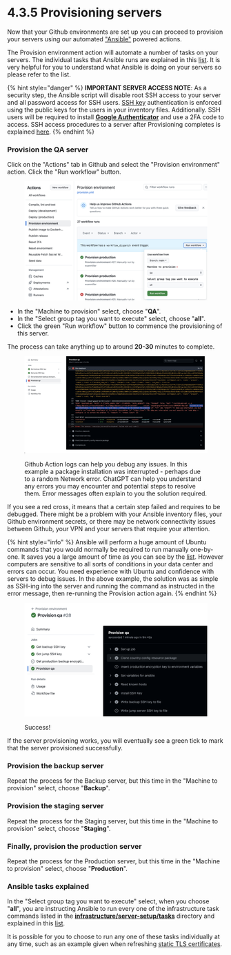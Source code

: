 # 4.3.5 Provisioning servers

Now that your Github environments are set up you can proceed to provision your servers using our automated ["Ansible"](https://www.ansible.com/) powered actions.

The Provision environment action will automate a number of tasks on your servers. The individual tasks that Ansible runs are explained in this [list](4.3.5.3-ansible-tasks-when-provisioning.md). It is very helpful for you to understand what Ansible is doing on your servers so please refer to the list.

{% hint style="danger" %}
**IMPORTANT SERVER ACCESS NOTE**: As a security step, the Ansible script will disable root SSH access to your server and all password access for SSH users. [SSH key](https://www.ssh.com/academy/ssh-keys) authentication is enforced using the public keys for the users in your inventory files. Additionally. SSH users will be required to install [**Google Authenticator**](https://en.wikipedia.org/wiki/Google_Authenticator) and use a 2FA code to access. SSH access procedures to a server after Provisioning completes is explained [here](4.3.5.1-ssh-access.md).
{% endhint %}

### Provision the QA server

Click on the "Actions" tab in Github and select the "Provision environment" action. Click the "Run workflow" button.

<figure><img src="../../../../.gitbook/assets/Screenshot 2024-11-11 at 16.48.25.png" alt=""><figcaption></figcaption></figure>

* In the "Machine to provision" select, choose "**QA**".
* In the "Select group tag you want to execute" select, choose "**all**".
* Click the green "Run workflow" button to commence the provisioning of this server.

The process can take anything up to around **20-30** minutes to complete.

<figure><img src="../../../../.gitbook/assets/Screenshot 2024-11-13 at 08.13.37.png" alt=""><figcaption><p>Github Action logs can help you debug any issues. In this example a package installation was interrupted - perhaps due to a random Network error. ChatGPT can help you understand any errors you may encounter and potential steps to resolve them. Error messages often explain to you the solution required.</p></figcaption></figure>

If you see a red cross, it means that a certain step failed and requires to be debugged. There might be a problem with your Ansible inventory files, your Github environment secrets, or there may be network connectivity issues between Github, your VPN and your servers that require your attention.

{% hint style="info" %}
Ansible will perform a huge amount of Ubuntu commands that you would normally be required to run manually one-by-one. It saves you a large amount of time as you can see by the [list](4.3.5.3-ansible-tasks-when-provisioning.md). However computers are sensitive to all sorts of conditions in your data center and errors can occur. You need experience with Ubuntu and confidence with servers to debug issues. In the above example, the solution was as simple as SSH-ing into the server and running the command as instructed in the error message, then re-running the Provision action again.
{% endhint %}

<figure><img src="../../../../.gitbook/assets/Screenshot 2024-11-13 at 08.38.28.png" alt=""><figcaption><p>Success!</p></figcaption></figure>

If the server provisioning works, you will eventually see a green tick to mark that the server provisioned successfully.

### Provision the backup server

Repeat the process for the Backup server, but this time in the "Machine to provision" select, choose "**Backup**".

### Provision the staging server

Repeat the process for the Staging server, but this time in the "Machine to provision" select, choose "**Staging**".

### Finally, provision the production server

Repeat the process for the Production server, but this time in the "Machine to provision" select, choose "**Production**".

### Ansible tasks explained

In the "Select group tag you want to execute" select, when you choose "**all**", you are instructing Ansible to run every one of the infrastructure task commands listed in the [**infrastructure/server-setup/tasks**](https://github.com/opencrvs/opencrvs-countryconfig/tree/develop/infrastructure/server-setup/tasks) directory and explained in this [list](4.3.5.3-ansible-tasks-when-provisioning.md).

It is possible for you to choose to run any one of these tasks individually at any time, such as an example given when refreshing [static TLS certificates](../3.3.5-setup-dns-a-records/4.3.2.3-static-tls-certificates.md).
